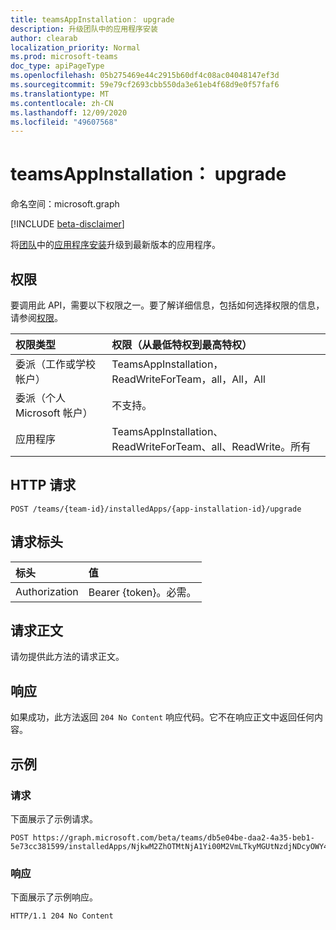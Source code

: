 ```yaml
---
title: teamsAppInstallation： upgrade
description: 升级团队中的应用程序安装
author: clearab
localization_priority: Normal
ms.prod: microsoft-teams
doc_type: apiPageType
ms.openlocfilehash: 05b275469e44c2915b60df4c08ac04048147ef3d
ms.sourcegitcommit: 59e79cf2693cbb550da3e61eb4f68d9e0f57faf6
ms.translationtype: MT
ms.contentlocale: zh-CN
ms.lasthandoff: 12/09/2020
ms.locfileid: "49607568"
---
```

# <a name="teamsappinstallation-upgrade"></a>teamsAppInstallation： upgrade

命名空间：microsoft.graph

[!INCLUDE [beta-disclaimer](../../includes/beta-disclaimer.md)]

将[团队](../resources/team.md)中的[应用程序安装](../resources/teamsappinstallation.md)升级到最新版本的应用程序。

## <a name="permissions"></a>权限

要调用此 API，需要以下权限之一。要了解详细信息，包括如何选择权限的信息，请参阅[权限](/graph/permissions-reference)。

|权限类型      | 权限（从最低特权到最高特权）              |
|:--------------------|:---------------------------------------------------------|
|委派（工作或学校帐户） | TeamsAppInstallation，ReadWriteForTeam，all，All，All |
|委派（个人 Microsoft 帐户） | 不支持。    |
|应用程序 | TeamsAppInstallation、ReadWriteForTeam、all、ReadWrite。所有 |

## <a name="http-request"></a>HTTP 请求
<!-- { "blockType": "ignored" } -->
```http
POST /teams/{team-id}/installedApps/{app-installation-id}/upgrade
```

## <a name="request-headers"></a>请求标头

| 标头       | 值 |
|:---------------|:--------|
| Authorization  | Bearer {token}。必需。  |

## <a name="request-body"></a>请求正文

请勿提供此方法的请求正文。

## <a name="response"></a>响应

如果成功，此方法返回 `204 No Content` 响应代码。它不在响应正文中返回任何内容。

## <a name="example"></a>示例

### <a name="request"></a>请求

下面展示了示例请求。

<!-- {
  "blockType": "request",
  "name": "upgrade_teamsapp_in_team"
}-->

```http
POST https://graph.microsoft.com/beta/teams/db5e04be-daa2-4a35-beb1-5e73cc381599/installedApps/NjkwM2ZhOTMtNjA1Yi00M2VmLTkyMGUtNzdjNDcyOWY4MjU4IyMwMjQwYTM2OC0yNWUwLTQ1NjktOGViZS0xMzYwMWNiNTVhMTg=/upgrade
```


### <a name="response"></a>响应

下面展示了示例响应。 

<!-- {
  "blockType": "response",
  "name": "upgrade_teamsapp_in_team",
  "truncated": true
} -->
```http
HTTP/1.1 204 No Content
```

<!-- uuid: 8fcb5dbc-d5aa-4681-8e31-b001d5168d79
2015-10-25 14:57:30 UTC -->
<!--
{
  "type": "#page.annotation",
  "description": "Upgrade app in team",
  "keywords": "",
  "section": "documentation",
  "tocPath": "",
  "suppressions": []
}
-->


